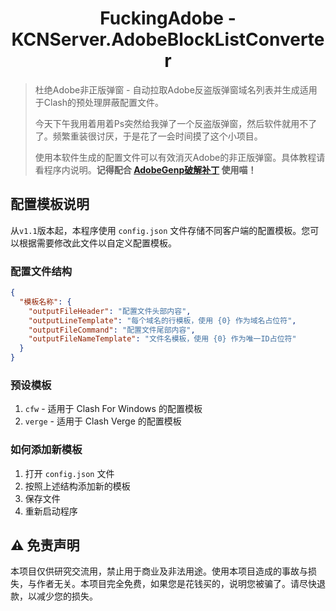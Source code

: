 
<div align="center"><strong>

# FuckingAdobe - KCNServer.AdobeBlockListConverter

</strong></div>
 > 杜绝Adobe非正版弹窗 - 自动拉取Adobe反盗版弹窗域名列表并生成适用于Clash的预处理屏蔽配置文件。
>
> 今天下午我用着用着Ps突然给我弹了一个反盗版弹窗，然后软件就用不了了。频繁重装很讨厌，于是花了一会时间摸了这个小项目。
>
> 使用本软件生成的配置文件可以有效消灭Adobe的非正版弹窗。具体教程请看程序内说明。**记得配合 [AdobeGenp破解补丁](https://github.com/wangzhenjjcn/AdobeGenp) 使用喵！**

## 配置模板说明

从`v1.1`版本起，本程序使用 `config.json` 文件存储不同客户端的配置模板。您可以根据需要修改此文件以自定义配置模板。

### 配置文件结构

```json
{
  "模板名称": {
    "outputFileHeader": "配置文件头部内容",
    "outputLineTemplate": "每个域名的行模板，使用 {0} 作为域名占位符",
    "outputFileCommand": "配置文件尾部内容",
    "outputFileNameTemplate": "文件名模板，使用 {0} 作为唯一ID占位符"
  }
}
```

### 预设模板

1. `cfw` - 适用于 Clash For Windows 的配置模板
2. `verge` - 适用于 Clash Verge 的配置模板

### 如何添加新模板

1. 打开 `config.json` 文件
2. 按照上述结构添加新的模板
3. 保存文件
4. 重新启动程序

## ⚠️ 免责声明
本项目仅供研究交流用，禁止用于商业及非法用途。使用本项目造成的事故与损失，与作者无关。本项目完全免费，如果您是花钱买的，说明您被骗了。请尽快退款，以减少您的损失。